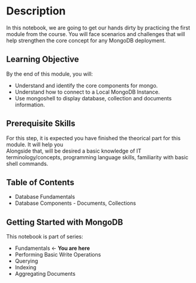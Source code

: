 # Description
In this notebook, we are going to get our hands dirty by practicing the first module from the course.
You will face scenarios and challenges that will help strengthen the core concept for any MongoDB deployment.

## Learning Objective
By the end of this module, you will:

- Understand and identify the core components for mongo.
- Understand how to connect to a Local MongoDB Instance.
- Use mongoshell to display database, collection and documents information.

## Prerequisite Skills

For this step, it is expected you have finished the theorical part for this module. It will help you  
Alongside that, will be desired a basic knowledge of IT terminology/concepts, programming language skills, familiarity with basic shell commands.

## Table of Contents

- Database Fundamentals
- Database Components - Documents, Collections

## Getting Started with MongoDB
This notebook is part of series:

- Fundamentals <- **You are here**
- Performing Basic Write Operations
- Querying
- Indexing
- Aggregating Documents


